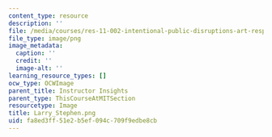 ```yaml
---
content_type: resource
description: ''
file: /media/courses/res-11-002-intentional-public-disruptions-art-responsibility-and-pedagogy-fall-2017/fa8ed3ff51e2b5ef094c709f9edbe8cb_Larry_Stephen.png
file_type: image/png
image_metadata:
  caption: ''
  credit: ''
  image-alt: ''
learning_resource_types: []
ocw_type: OCWImage
parent_title: Instructor Insights
parent_type: ThisCourseAtMITSection
resourcetype: Image
title: Larry_Stephen.png
uid: fa8ed3ff-51e2-b5ef-094c-709f9edbe8cb
---
```

